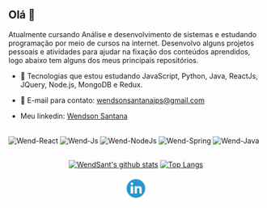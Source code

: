 ## Olá 👋

Atualmente cursando Análise e desenvolvimento de sistemas e estudando programação por meio de cursos na internet. Desenvolvo alguns projetos pessoais e atividades para ajudar na fixação dos conteúdos aprendidos, logo abaixo tem alguns dos meus principais repositórios.

- 🌱 Tecnologias que estou estudando JavaScript, Python, Java, ReactJs, JQuery, Node.js, MongoDB e Redux.
- 📩 E-mail para contato: wendsonsantanajps@gmail.com

- Meu linkedin: [Wendson Santana](https://www.linkedin.com/in/wendsant/)

<div style="display: inline_block"><br>
<img align="center" alt="Wend-React" height="30" width="40" src="https://cdn.jsdelivr.net/gh/devicons/devicon/icons/react/react-original.svg" />

<img align="center" alt="Wend-Js" height="30" width="40"  src="https://cdn.jsdelivr.net/gh/devicons/devicon/icons/javascript/javascript-original.svg" />

<img align="center" alt="Wend-NodeJs" height="30" width="40"  src="https://cdn.jsdelivr.net/gh/devicons/devicon/icons/nodejs/nodejs-original.svg" />

<img align="center" alt="Wend-Spring" height="40" width="40"  src="https://cdn.jsdelivr.net/gh/devicons/devicon/icons/spring/spring-original-wordmark.svg" />

<img align="center" alt="Wend-Java" height="40" width="40"  src="https://cdn.jsdelivr.net/gh/devicons/devicon/icons/java/java-original-wordmark.svg" />

</div>

##

<div align="center" >

[![WendSant's github stats](https://github-readme-stats.vercel.app/api?username=wendsant&count_private=trueshow_icons=true&theme=radical&bg_color=30,0d0d0d,191919&title_color=fff&text_color=fff&icon_color=79ff97)](https://github.com/anuraghazra/github-readme-stats)
[![Top Langs](https://github-readme-stats.vercel.app/api/top-langs/?username=wendsant&layout=compact&theme=radical&bg_color=30,0d0d0d,191919&title_color=fff&text_color=fff&icon_color=79ff97)](https://github.com/anuraghazra/github-readme-stats)

   <a href="https://www.linkedin.com/in/wendsant/">
    <img src="./github/linkedin.png" alt="linkedin" height="50">
   </a>
</div>
